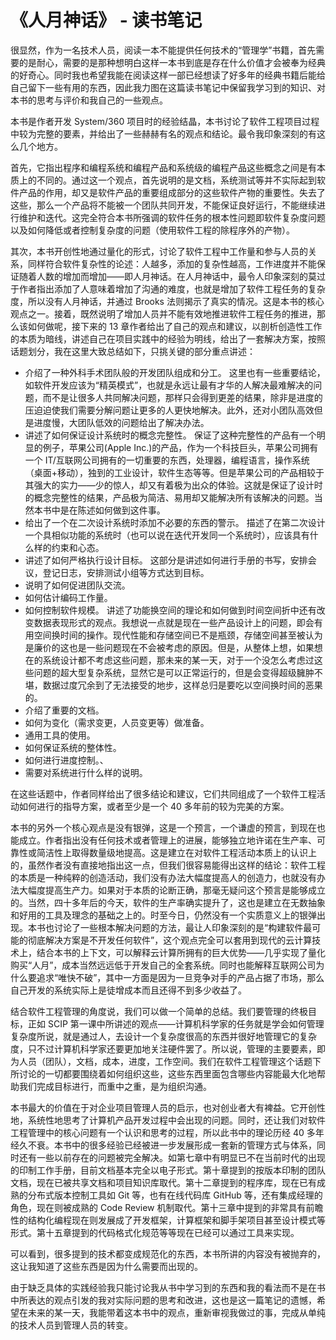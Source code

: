 # 《人月神话》 - 读书笔记

很显然，作为一名技术人员，阅读一本不能提供任何技术的“管理学”书籍，首先需要的是耐心，需要的是那种想明白这样一本书到底是存在什么价值才会被奉为经典的好奇心。同时我也希望我能在阅读这样一部已经想读了好多年的经典书籍后能给自己留下一些有用的东西，因此我力图在这篇读书笔记中保留我学习到的知识、对本书的思考与评价和我自己的一些观点。

本书是作者开发 System/360 项目时的经验结晶，本书讨论了软件工程项目过程中较为完整的要素，并给出了一些赫赫有名的观点和结论。最令我印象深刻的有这么几个地方。

首先，它指出程序和编程系统和编程产品和系统级的编程产品这些概念之间是有本质上的不同的。通过这一个观点，首先说明的是文档，系统测试等并不实际起到软件产品的作用，却又是软件产品的重要组成部分的这些软件产物的重要性。失去了这些，那么一个产品将不能被一个团队共同开发，不能保证良好运行，不能继续进行维护和迭代。这完全符合本书所强调的软件任务的根本性问题即软件复杂度问题以及如何降低或者控制复杂度的问题（使用软件工程的除程序外的产物）。

其次，本书开创性地通过量化的形式，讨论了软件工程中工作量和参与人员的关系，同样符合软件复杂性的论述：人越多，添加的复杂性越高，工作进度并不能保证随着人数的增加而增加——即人月神话。在人月神话中，最令人印象深刻的莫过于作者指出添加了人意味着增加了沟通的难度，也就是增加了软件工程任务的复杂度，所以没有人月神话，并通过 Brooks 法则揭示了真实的情况。这是本书的核心观点之一。接着，既然说明了增加人员并不能有效地推进软件工程任务的推进，那么该如何做呢，接下来的 13 章作者给出了自己的观点和建议，以剖析创造性工作的本质为暗线，讲述自己在项目实践中的经验为明线，给出了一套解决方案，按照话题划分，我在这里大致总结如下，只挑关键的部分重点讲述：

- 介绍了一种外科手术团队般的开发团队组成和分工。
  这里也有一些重要结论，如软件开发应该为“精英模式”，也就是永远让最有才华的人解决最难解决的问题，而不是让很多人共同解决问题，那样只会得到更差的结果，除非是进度的压迫迫使我们需要分解问题让更多的人更快地解决。此外，还对小团队高效但是进度慢，大团队低效的问题给出了解决办法。
- 讲述了如何保证设计系统时的概念完整性。
  保证了这种完整性的产品有一个明显的例子，苹果公司(Apple Inc.)的产品，作为一个科技巨头，苹果公司拥有一个 IT/互联网公司拥有的一切重要的东西，处理器，编程语言，操作系统（桌面+移动），独到的工业设计，软件生态等等。但是苹果公司的产品相较于其强大的实力——少的惊人，却又有着极为出众的体验。这就是保证了设计时的概念完整性的结果，产品极为简洁、易用却又能解决所有该解决的问题。当然本书中是在陈述如何做到这件事。
- 给出了一个在二次设计系统时添加不必要的东西的警示。
  描述了在第二次设计一个具相似功能的系统时（也可以说在迭代开发同一个系统时），应该具有什么样的约束和心态。
- 讲述了如何严格执行设计目标。
  这部分是讲述如何进行手册的书写，安排会议，登记日志，安排测试小组等方式达到目标。
- 说明了如何促进团队交流。
- 如何估计编码工作量。
- 如何控制软件规模。
  讲述了功能换空间的理论和如何做到时间空间折中还有改变数据表现形式的观点。我想说一点就是现在一些产品设计上的问题，即会有用空间换时间的操作。现代性能和存储空间已不是瓶颈，存储空间甚至被认为是廉价的这也是一些问题现在不会被考虑的原因。但是，从整体上想，如果想在的系统设计都不考虑这些问题，那未来的某一天，对于一个没怎么考虑过这些问题的超大型复杂系统，显然它是可以正常运行的，但是会变得超级臃肿不堪，数据过度冗余到了无法接受的地步，这样总归是要吃以空间换时间的恶果的。
- 介绍了重要的文档。
- 如何为变化（需求变更，人员变更等）做准备。
- 通用工具的使用。
- 如何保证系统的整体性。
- 如何进行进度控制。、
- 需要对系统进行什么样的说明。

在这些话题中，作者同样给出了很多结论和建议，它们共同组成了一个软件工程活动如何进行的指导方案，或者至少是一个 40 多年前的较为完美的方案。

本书的另外一个核心观点是没有银弹，这是一个预言，一个谦虚的预言，到现在也能成立。作者指出没有任何技术或者管理上的进展，能够独立地许诺在生产率、可靠性或简洁性上取得数量级地提高。这是建立在对软件工程活动本质上的认识上的，虽然作者没有直接地指出这一点，但我们很容易能得出这样的结论：软件工程的本质是一种纯粹的创造活动，我们没有办法大幅度提高人的创造力，也就没有办法大幅度提高生产力。如果对于本质的论断正确，那毫无疑问这个预言是能够成立的。当然，四十多年后的今天，软件的生产率确实提升了，这也是建立在无数抽象和好用的工具及理念的基础之上的。时至今日，仍然没有一个实质意义上的银弹出现。本书也讨论了一些根本解决问题的方法，最让人印象深刻的是“构建软件最可能的彻底解决方案是不开发任何软件”，这个观点完全可以套用到现代的云计算技术上，结合本书的上下文，可以解释云计算所拥有的巨大优势——几乎实现了量化购买“人月”，成本当然远远低于开发自己的全套系统。同时也能解释互联网公司为什么要追求“唯快不破”，其中一方面是因为一旦竞争对手的产品占据了市场，那么自己开发的系统实际上是徒增成本而且还得不到多少收益了。

结合软件工程管理的角度说，我们可以做一个简单的总结。我们要管理的终极目标，正如 SCIP 第一课中所讲述的观点——计算机科学家的任务就是学会如何管理复杂度所说，就是通过人，去设计一个复杂度很高的东西并很好地管理它的复杂度，只不过计算机科学家还要更加地关注硬件罢了。所以说，管理的主要要素，即为人员（团队），文档，成本，进度，工作空间。我们在软件工程管理这个话题下所讨论的一切都要围绕着如何组织这些，这些东西里面包含哪些内容能最大化地帮助我们完成目标进行，而重中之重，是为组织沟通。

本书最大的价值在于对企业项目管理人员的启示，也对创业者大有裨益。它开创性地，系统性地思考了计算机产品开发过程中会出现的问题。同时，还让我们对软件工程管理中的核心问题有一个认识和思考的过程，所以此书中的理论历经 40 多年经久不衰。本书中的很多经验已经被进一步发展形成一套新的管理方式与体系，同时还有一些以前存在的问题被完全解决。如第七章中有明显已不在当前时代的出现的印制工作手册，目前文档基本完全以电子形式。第十章提到的按版本印制的团队文档，现在已被共享文档和项目知识库取代。第十二章提到的程序库，现在已有成熟的分布式版本控制工具如 Git 等，也有在线代码库 GitHub 等，还有集成经理的角色，现在则被成熟的 Code Review 机制取代。第十三章中提到的非常具有前瞻性的结构化编程现在则发展成了开发框架，计算框架和脚手架项目甚至设计模式等形式。第十五章提到的代码格式化规范等等现在已经可以通过工具来实现。

可以看到，很多提到的技术都变成规范化的东西，本书所讲的内容没有被抛弃的，这让我知道了这些东西是因为什么需要而出现的。

由于缺乏具体的实践经验我只能讨论我从书中学习到的东西和我的看法而不是在书中所表达的观点引发的我对实际问题的思考和改进，这也是这一篇笔记的遗憾，希望在未来的某一天，我能带着这本书中的观点，重新审视我做过的事，完成从单纯的技术人员到管理人员的转变。

